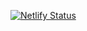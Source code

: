 [![Netlify Status](https://api.netlify.com/api/v1/badges/b627cdc1-e9b9-4937-a4c1-08f91c9c1db0/deploy-status)](https://app.netlify.com/sites/guilhermevada/deploys)
